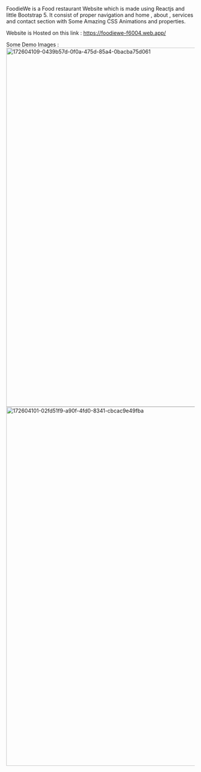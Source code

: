 FoodieWe is a Food restaurant Website which is made using Reactjs and little Bootstrap 5. It consist of proper navigation and home , about , services and contact section with Some Amazing CSS Animations and properties.

Website is Hosted on this link : https://foodiewe-f6004.web.app/

Some Demo Images :
<img width="960" alt="172604109-0439b57d-0f0a-475d-85a4-0bacba75d061" src="https://github.com/VINAMRA-123/Frontend-Notes/assets/100684691/d50231ec-4a65-470d-a036-0417fe2228f9">
<img width="960" alt="172604101-02fd51f9-a90f-4fd0-8341-cbcac9e49fba" src="https://github.com/VINAMRA-123/Frontend-Notes/assets/100684691/b040591d-c58b-403e-85a5-9228122fdc43">
